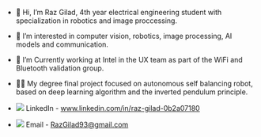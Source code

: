 - 👋 Hi, I’m Raz Gilad, 4th year electrical engineering student with specialization in robotics and image proccessing.
- 👀 I’m interested in computer vision, robotics, image processing, AI models and communication.
- 🌱 I’m Currently working at Intel in the UX team as part of the WiFi and Bluetooth validation group.

- 👨‍🎓 My degree final project focused on autonomous self balancing robot, based on deep learning algorithm and the inverted pendulum principle.

- <img src="https://img.icons8.com/material-rounded/24/000000/linkedin--v1.png"/> LinkedIn - www.linkedin.com/in/raz-gilad-0b2a07180
- <img src="https://img.icons8.com/material-outlined/24/000000/gmail-new.png"/> Email - RazGilad93@gmail.com

<!---
Razg93/Razg93 is a ✨ special ✨ repository because its `README.md` (this file) appears on your GitHub profile.
You can click the Preview link to take a look at your changes.
--->
